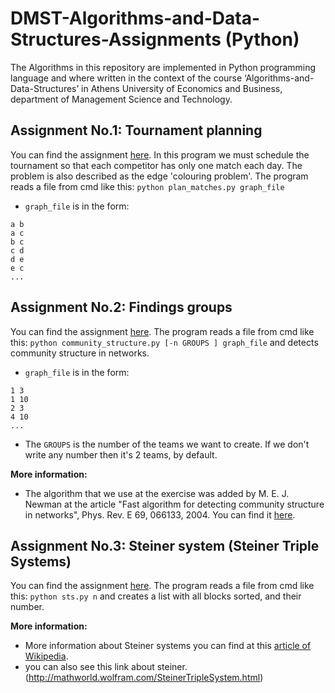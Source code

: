 # DMST-Algorithms-and-Data-Structures-Assignments (Python)
The Algorithms in this repository are implemented in Python programming language and where written in the context of the course ‘Algorithms-and-Data-Structures’ in Athens University of Economics and Business, department of Management Science and Technology.

## Assignment No.1: Tournament planning
You can find the assignment [here](https://github.com/dmst-algorithms-course/assignment-2017-1).
In this program we must schedule the tournament so that each competitor has only one match each day. The problem is also described as the edge 'colouring problem'.
The program reads a file from cmd like this:
`python plan_matches.py graph_file`
* `graph_file` is in the form:
```
a b
a c
b c
c d
d e
e c
...
```

## Assignment No.2: Findings groups 
You can find the assignment [here](http://nbviewer.jupyter.org/github/dmst-algorithms-course/assignment-2017-2/blob/master/assignment_2017_2.ipynb).
The program reads a file from cmd like this:
`python community_structure.py [-n GROUPS ] graph_file` and detects community structure in networks.

* `graph_file` is in the form:
```
1 3
1 10
2 3
4 10
...
```
* The `GROUPS` is the number of the teams we want to create. If we don't write any number then it's 2 teams, by default.

**More information:**
* The algorithm that we use at the exercise was added by M. E. J. Newman at the article "Fast algorithm for detecting community structure in networks", Phys. Rev. E 69, 066133, 2004. You can find it [here](https://arxiv.org/abs/cond-mat/0309508).


## Assignment No.3: Steiner system (Steiner Triple Systems)
You can find the assignment [here](http://nbviewer.jupyter.org/github/dmst-algorithms-course/assignment-2017-3/blob/master/assignment_2017_3.ipynb).
The program reads a file from cmd like this:
`python sts.py n`
and creates a list with all blocks sorted, and their number.

**More information:**
* More information about Steiner systems you can find at this [article of Wikipedia](https://en.wikipedia.org/wiki/Steiner_system).
* you can also see this link about steiner. (http://mathworld.wolfram.com/SteinerTripleSystem.html)

